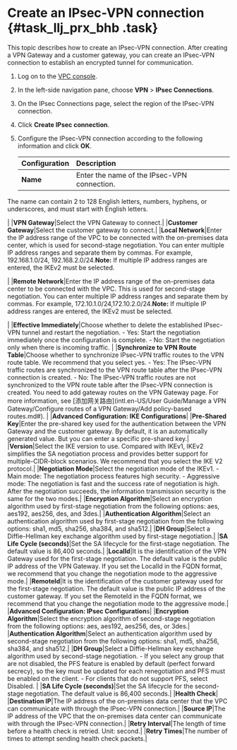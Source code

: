 # Create an IPsec-VPN connection {#task_llj_prx_bhb .task}

This topic describes how to create an IPsec-VPN connection. After creating a VPN Gateway and a customer gateway, you can create an IPsec-VPN connection to establish an encrypted tunnel for communication.

1.  Log on to the [VPC console](https://vpcnext.console.aliyun.com/nat/). 
2.  In the left-side navigation pane, choose **VPN** \> **IPsec Connections**. 
3.  On the IPsec Connections page, select the region of the IPsec-VPN connection. 
4.  Click **Create IPsec connection**. 
5.  Configure the IPsec-VPN connection according to the following information and click **OK**. 

    |Configuration|Description|
    |:------------|:----------|
    |**Name**| Enter the name of the IPsec-VPN connection.

 The name can contain 2 to 128 English letters, numbers, hyphens, or underscores, and must start with English letters.

 |
    |**VPN Gateway**|Select the VPN Gateway to connect.|
    |**Customer Gateway**|Select the customer gateway to connect.|
    |**Local Network**|Enter the IP address range of the VPC to be connected with the on-premises data center, which is used for second-stage negotiation. You can enter multiple IP address ranges and separate them by commas. For example, 192.168.1.0/24, 192.168.2.0/24.**Note:** If multiple IP address ranges are entered, the IKEv2 must be selected.

|
    |**Remote Network**|Enter the IP address range of the on-premises data center to be connected with the VPC. This is used for second-stage negotiation. You can enter multiple IP address ranges and separate them by commas. For example, 172.10.1.0/24,172.10.2.0/24.**Note:** If multiple IP address ranges are entered, the IKEv2 must be selected.

|
    |**Effective Immediately**|Choose whether to delete the established IPsec-VPN tunnel and restart the negotiation.    -   Yes: Start the negotiation immediately once the configuration is complete.
    -   No: Start the negotiation only when there is incoming traffic.
|
    |**Synchronize to VPN Route Table**|Choose whether to synchronize IPsec-VPN traffic routes to the VPN route table. We recommend that you select yes.    -   Yes: The IPsec-VPN traffic routes are synchronized to the VPN route table after the IPsec-VPN connection is created.
    -   No: The IPsec-VPN traffic routes are not synchronized to the VPN route table after the IPsec-VPN connection is created. You need to add gateway routes on the VPN Gateway page. For more information, see [添加网关路由](intl.en-US/User Guide/Manage a VPN Gateway/Configure routes of a VPN Gateway/Add policy-based routes.md#).
|
    |**Advanced Configuration: IKE Configurations**|
    |**Pre-Shared Key**|Enter the pre-shared key used for the authentication between the VPN Gateway and the customer gateway. By default, it is an automatically generated value. But you can enter a specific pre-shared key.|
    |**Version**|Select the IKE version to use. Compared with IKEv1, IKEv2 simplifies the SA negotiation process and provides better support for multiple-CIDR-block scenarios. We recommend that you select the IKE V2 protocol.|
    |**Negotiation Mode**|Select the negotiation mode of the IKEv1.    -   Main mode: The negotiation process features high security.
    -   Aggressive mode: The negotiation is fast and the success rate of negotiation is high.
After the negotiation succeeds, the information transmission security is the same for the two modes.|
    |**Encryption Algorithm**|Select an encryption algorithm used by first-stage negotiation from the following options: aes, aes192, aes256, des, and 3des.|
    |**Authentication Algorithm**|Select an authentication algorithm used by first-stage negotiation from the following options: sha1, md5, sha256, sha384, and sha512.|
    |**DH Group**|Select a Diffie-Hellman key exchange algorithm used by first-stage negotiation.|
    |**SA Life Cycle \(seconds\)**|Set the SA lifecycle for the first-stage negotiation. The default value is 86,400 seconds.|
    |**LocalId**|It is the identification of the VPN Gateway used for the first-stage negotiation. The default value is the public IP address of the VPN Gateway. If you set the LocalId in the FQDN format, we recommend that you change the negotiation mode to the aggressive mode.|
    |**RemoteId**|It is the identification of the customer gateway used for the first-stage negotiation. The default value is the public IP address of the customer gateway. If you set the RemoteId in the FQDN format, we recommend that you change the negotiation mode to the aggressive mode.|
    |**Advanced Configuration: IPsec Configuration**s|
    |**Encryption Algorithm**|Select the encryption algorithm of second-stage negotiation from the following options: aes, aes192, aes256, des, or 3des.|
    |**Authentication Algorithm**|Select an authentication algorithm used by second-stage negotiation from the following options: sha1, md5, sha256, sha384, and sha512.|
    |**DH Group**|Select a Diffie-Hellman key exchange algorithm used by second-stage negotiation.    -   If you select any group that are not disabled, the PFS feature is enabled by default \(perfect forward secrecy\), so the key must be updated for each renegotiation and PFS must be enabled on the client.
    -   For clients that do not support PFS, select Disabled.
|
    |**SA Life Cycle \(seconds\)**|Set the SA lifecycle for the second-stage negotiation. The default value is 86,400 seconds.|
    |**Health Check**|
    |**Destination IP**|The IP address of the on-premises data center that the VPC can communicate with through the IPsec-VPN connection.|
    |**Source IP**|The IP address of the VPC that the on-premises data center can communicate with through the IPsec-VPN connection.|
    |**Retry Interval**|The length of time before a health check is retried. Unit: second.|
    |**Retry Times**|The number of times to attempt sending health check packets.|


